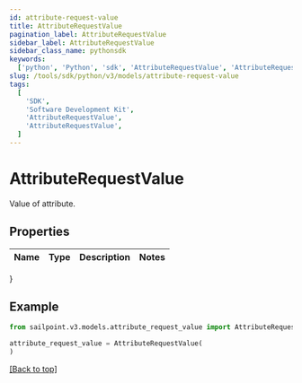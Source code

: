 ```yaml
---
id: attribute-request-value
title: AttributeRequestValue
pagination_label: AttributeRequestValue
sidebar_label: AttributeRequestValue
sidebar_class_name: pythonsdk
keywords:
  ['python', 'Python', 'sdk', 'AttributeRequestValue', 'AttributeRequestValue']
slug: /tools/sdk/python/v3/models/attribute-request-value
tags:
  [
    'SDK',
    'Software Development Kit',
    'AttributeRequestValue',
    'AttributeRequestValue',
  ]
---
```


# AttributeRequestValue

Value of attribute.

## Properties

| Name | Type | Description | Notes |
| ---- | ---- | ----------- | ----- |

}

## Example

```python
from sailpoint.v3.models.attribute_request_value import AttributeRequestValue

attribute_request_value = AttributeRequestValue(
)

```

[[Back to top]](#)
